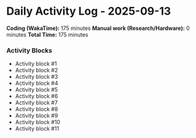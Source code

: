 # Daily Activity Log - 2025-09-13

**Coding (WakaTime):** 175 minutes
**Manual work (Research/Hardware):** 0 minutes
**Total Time:** 175 minutes

### Activity Blocks
- Activity block #1
- Activity block #2
- Activity block #3
- Activity block #4
- Activity block #5
- Activity block #6
- Activity block #7
- Activity block #8
- Activity block #9
- Activity block #10
- Activity block #11
